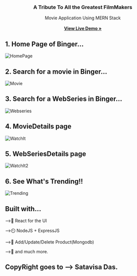 <br/>
<p align="center">
 <h3 align="center">A Tribute To All the Greatest FilmMakers </h3>
 

  <p align="center">
    Movie Application Using MERN Stack
    <br/>
    <br/>
    <a href="https://binger-ec26.onrender.com/"><strong>View Live Demo »</strong></a>
    <br/>
 
</p>

## 1. Home Page of Binger...
![HomePage](https://github.com/Sata-hash/CinemaWala/assets/142712421/40e25324-2490-4c5f-bfa0-e8bdc20270f4)


## 2. Search for a movie in Binger...
![Movie](https://github.com/Sata-hash/CinemaWala/assets/142712421/f12d08fd-4eb2-4e16-a9c5-7c3d3f7894e1)



## 3. Search for a WebSeries in Binger...
![Webseries](https://github.com/Sata-hash/CinemaWala/assets/142712421/5fd3b219-647f-4ea3-bf94-66c99317e43f)

## 4. MovieDetails page
![WatchIt](https://github.com/Sata-hash/CinemaWala/assets/142712421/add5f5c2-9245-44c6-9caa-ed92039e9bb3)

## 5. WebSeriesDetails page
![WatchIt2](https://github.com/Sata-hash/CinemaWala/assets/142712421/41b8ecc3-644a-4cb0-979d-89ed68e81094)

## 6. See What's Trending!!
![Trending](https://github.com/Sata-hash/CinemaWala/assets/142712421/c2251e2e-dfde-4217-9b6a-de3e0417c3e3)


## Built with...
-->🚀️ React for the UI

-->⏲️ NodeJS + ExpressJS

-->📸 Add/Update/Delete Product(Mongodb)

-->🎉️ and much more.

## CopyRight goes to --> Satavisa Das.
